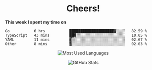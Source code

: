 <h1 align="center">Cheers!</h1>

**This week I spent my time on**
<!--START_SECTION:waka-->

```text
Go           6 hrs           ████████████████████▓░░░░   82.59 %
TypeScript   43 mins         ██▓░░░░░░░░░░░░░░░░░░░░░░   10.05 %
YAML         11 mins         ▓░░░░░░░░░░░░░░░░░░░░░░░░   02.67 %
Other        8 mins          ▓░░░░░░░░░░░░░░░░░░░░░░░░   02.03 %
```

<!--END_SECTION:waka-->

<p align="center"><img src="https://github-readme-stats.vercel.app/api/top-langs/?username=thnkrn&layout=compact&hide=html&theme=tokyonight" alt="Most Used Languages" /></p>

<p align="center"><img src="https://github-readme-stats.vercel.app/api?username=thnkrn&show_icons=true&count_private=true&theme=tokyonight" alt="GitHub Stats" /></p>

<!-- <p align="center"><a href="https://wakatime.com"><img src="https://wakatime.com/share/@thnkrn/40092326-d1bd-471b-89da-9a7c63939402.png" /></p>
 -->
